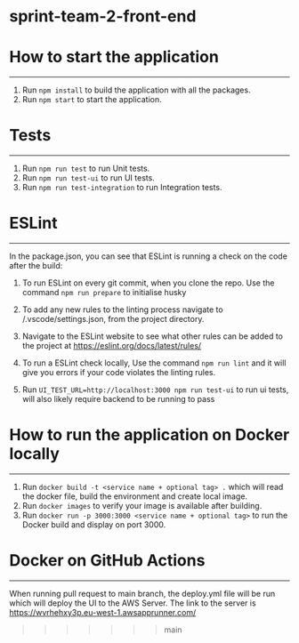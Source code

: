 # sprint-team-2-front-end

# How to start the application
---

 1. Run `npm install` to build the application with all the packages.
 2. Run `npm start` to start the application.

# Tests
---

1. Run `npm run test` to run Unit tests.
2. Run `npm run test-ui` to run UI tests.
3. Run `npm run test-integration` to run Integration tests.

# ESLint
---

In the package.json, you can see that ESLint is running a check on the code after the build:

1. To run ESLint on every git commit, when you clone the repo. Use the command `npm run prepare` to initialise husky
2. To add any new rules to the linting process navigate to /.vscode/settings.json, from the project directory.
3. Navigate to the ESLint website to see what other rules can be added to the project at https://eslint.org/docs/latest/rules/
4. To run a ESLint check locally, Use the command `npm run lint` and it will give you errors if your code violates the linting rules.

2. Run `UI_TEST_URL=http://localhost:3000 npm run test-ui` to run ui tests, will also likely require backend to be running to pass  

# How to run the application on Docker locally
---

1. Run `docker build -t <service name + optional tag> .` which will read the docker file, build the environment and create local image.
2. Run `docker images` to verify your image is available after building.
3. Run `docker run -p 3000:3000 <service name + optional tag>` to run the Docker build and display on port 3000.

# Docker on GitHub Actions
---

When running pull request to main branch, the deploy.yml file will be run which will deploy the UI to the AWS Server.
The link to the server is https://wvrhehxy3p.eu-west-1.awsapprunner.com/
>>>>>>> main
